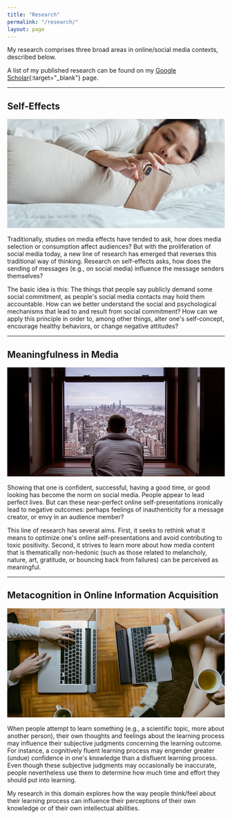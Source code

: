 ```yaml
---
title: "Research"
permalink: "/research/"
layout: page
---
```


My research comprises three broad areas in online/social media contexts, described below. 

A list of my published research can be found on my [Google Scholar](https://scholar.google.com/citations?user=AdxYcLkAAAAJ){:target="_blank"} page.

---

## Self-Effects

![self_effects](/assets/images/use_phone.png)

Traditionally, studies on media effects have tended to ask, how does media selection or consumption affect audiences? But with the proliferation of social media today, a new line of research has emerged that reverses this traditional way of thinking. Research on self-effects asks, how does the sending of messages (e.g., on social media) influence the message senders themselves?

The basic idea is this: The things that people say publicly demand some social commitment, as people's social media contacts may hold them accountable. How can we better understand the social and psychological mechanisms that lead to and result from social commitment? How can we apply this principle in order to, among other things, alter one's self-concept, encourage healthy behaviors, or change negative attitudes?

---

## Meaningfulness in Media

![meaningfulness](/assets/images/lookingout.png)

Showing that one is confident, successful, having a good time, or good looking has become the norm on social media. People appear to lead perfect lives. But can these near-perfect online self-presentations ironically lead to negative outcomes: perhaps feelings of inauthenticity for a message creator, or envy in an audience member? 

This line of research has several aims. First, it seeks to rethink what it means to optimize one's online self-presentations and avoid contributing to toxic positivity. Second, it strives to learn more about how media content that is thematically non-hedonic (such as those related to melancholy, nature, art, gratitude, or bouncing back from failures) can be perceived as meaningful.

---

## Metacognition in Online Information Acquisition

![learning](/assets/images/infoacquisition.png)

When people attempt to learn something (e.g., a scientific topic, more about another person), their own thoughts and feelings about the learning process may influence their subjective judgments concerning the learning outcome. For instance, a cognitively fluent learning process may engender greater (undue) confidence in one's knowledge than a disfluent learning process. Even though these subjective judgments may occasionally be inaccurate, people nevertheless use them to determine how much time and effort they should put into learning.

My research in this domain explores how the way people think/feel about their learning process can influence their perceptions of their own knowledge or of their own intellectual abilities.